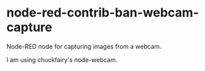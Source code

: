 # node-red-contrib-ban-webcam-capture

Node-RED node for capturing images from a webcam. 

I am using chuckfairy's node-webcam.